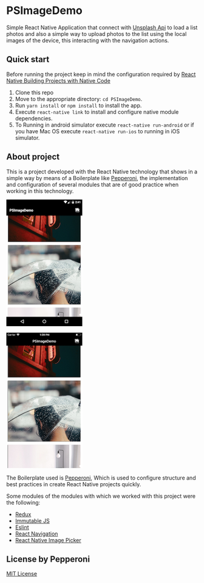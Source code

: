 # PSImageDemo

Simple React Native Application  that connect with [Unsplash Api](https://unsplash.com/documentation#list-photos) to load a list photos and also a simple way to upload photos to the list using the local images of the device, this interacting with the navigation actions.

## Quick start

Before running the project keep in mind the configuration required by [React Native Building Projects with Native Code](https://facebook.github.io/react-native/docs/getting-started.html)

1. Clone this repo
2. Move to the appropriate directory: `cd PSImageDemo`.<br />
3. Run `yarn install` or `npm install` to install the app.
4. Execute `react-native link` to install and configure native module dependencies.
5. To Running in android simulator execute `react-native run-android` or if you have Mac OS execute `react-native run-ios` to running in iOS simulator.

## About project

This is a project developed with the React Native technology that shows in a simple way by means of a Boilerplate like [Pepperoni](http://getpepperoni.com/), the implementation and configuration of several modules that are of good practice when working in this technology.

![PSImage - Android](/docs/img/psimageDemo_android.png)

![PSImage - iOS](/docs/img/psimageDemo_ios.png)

The Boilerplate used is [Pepperoni](http://getpepperoni.com/), Which is used to configure structure and best practices in create React Native projects quickly.

Some modules of the modules with which we worked with this project were the following:

- [Redux](https://redux.js.org/introduction)
- [Immutable JS](https://facebook.github.io/immutable-js/)
- [Eslint](https://eslint.org/)
- [React Navigation](https://reactnavigation.org/)
- [React Native Image Picker](https://github.com/react-community/react-native-image-picker)

## License by Pepperoni

[MIT License](LICENSE)
